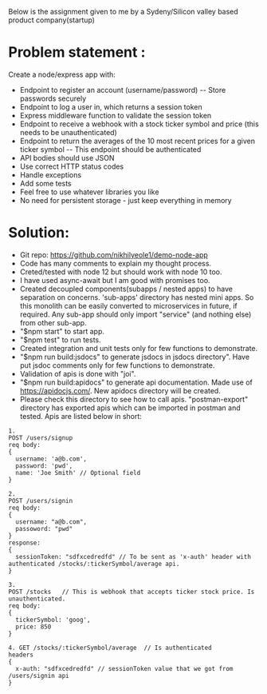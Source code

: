 Below is the assignment given to me by a Sydeny/Silicon valley based product company(startup)
# Problem statement :
Create a node/express app with:
- Endpoint to register an account (username/password)
-- Store passwords securely
- Endpoint to log a user in, which returns a session token
- Express middleware function to validate the session token
- Endpoint to receive a webhook with a stock ticker symbol and price (this needs to be unauthenticated)
- Endpoint to return the averages of the 10 most recent prices for a given ticker symbol
-- This endpoint should be authenticated
- API bodies should use JSON
- Use correct HTTP status codes
- Handle exceptions
- Add some tests
- Feel free to use whatever libraries you like
- No need for persistent storage - just keep everything in memory

# Solution:
- Git repo: https://github.com/nikhilyeole1/demo-node-app
- Code has many comments to explain my thought process.
- Creted/tested with node 12 but should work with node 10 too.
- I have used async-await but I am good with promises too.
- Created decoupled components(subapps / nested apps) to have separation on concerns. 'sub-apps' directory has nested mini apps.
So this monolith can be easily converted to microservices in future, if required. Any sub-app should only import "service" (and nothing else) from other sub-app.
- "$npm start" to start app.
- "$npm test" to run tests.
- Created integration and unit tests only for few functions to demonstrate.
- "$npm run build:jsdocs" to generate jsdocs in jsdocs directory". Have put jsdoc comments only for few functions to demonstrate.
- Validation of apis is done with "joi".
- "$npm run build:apidocs" to generate api documentation.  Made use of https://apidocjs.com/. New apidocs directory will be created.
- Please check this directory to see how to call apis. "postman-export" directory has exported apis which can be imported in postman and tested.
Apis are listed below in short:
```
1.
POST /users/signup
req body:
{
  username: 'a@b.com',
  password: 'pwd',
  name: 'Joe Smith' // Optional field
}

2.
POST /users/signin
req body:
{
  username: "a@b.com",
  passoword: "pwd"
}
response:
{
  sessionToken: "sdfxcedredfd" // To be sent as 'x-auth' header with authenticated /stocks/:tickerSymbol/average api.
}

3.
POST /stocks   // This is webhook that accepts ticker stock price. Is unauthenticated.
req body:
{
  tickerSymbol: 'goog',
  price: 850
}

4. GET /stocks/:tickerSymbol/average  // Is authenticated
headers
{
  x-auth: "sdfxcedredfd" // sessionToken value that we got from /users/signin api
}
```

